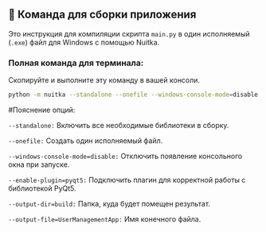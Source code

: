 ## 🚀 Команда для сборки приложения

Это инструкция для компиляции скрипта `main.py` в один исполняемый (`.exe`) файл для Windows с помощью Nuitka.

### Полная команда для терминала:

Скопируйте и выполните эту команду в вашей консоли.

```bash
python -m nuitka --standalone --onefile --windows-console-mode=disable --disable-cache=ccache --enable-plugin=pyqt5 --output-dir=build --output-file=UserManagementApp main.py
```

#Пояснение опций:

`--standalone:` Включить все необходимые библиотеки в сборку.

`--onefile:` Создать один исполняемый файл.

`--windows-console-mode=disable:` Отключить появление консольного окна при запуске.

`--enable-plugin=pyqt5:` Подключить плагин для корректной работы с библиотекой PyQt5.

`--output-dir=build:` Папка, куда будет помещен результат.

`--output-file=UserManagementApp:` Имя конечного файла.
